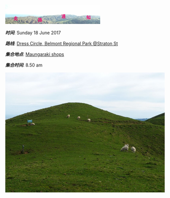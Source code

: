 ![skyline](_images/skyline2.png)

***时间***: Sunday 18 June 2017

***路线***: [Dress Circle, Belmont Regional Park @Straton St](http://tracks.org.nz/track/show/152)

***集合地点***: [Maungaraki shops](https://www.google.co.nz/maps/place/Maungaraki+Shops/@-41.2089113,174.8758241,15z/data=!4m12!1m6!3m5!1s0x6d38aba017bf1a3d:0x3359162d4214b6f5!2sMaungaraki+Shops!8m2!3d-41.208533!4d174.8783857!3m4!1s0x6d38aba017bf1a3d:0x3359162d4214b6f5!8m2!3d-41.208533!4d174.8783857)

***集合时间***: 8.50 am 


![P1190997](_images/P1190997.jpg)

